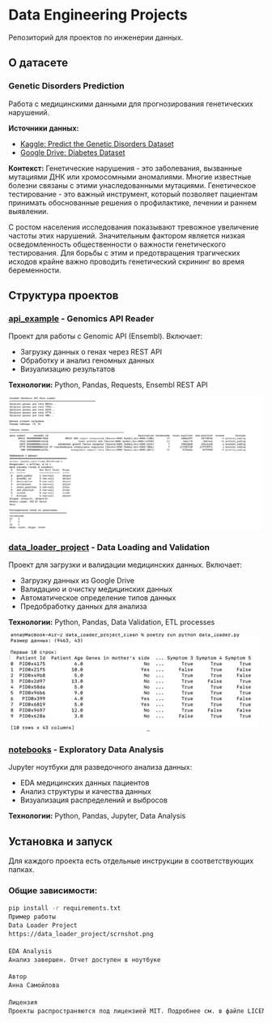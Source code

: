# Data Engineering Projects

Репозиторий для проектов по инженерии данных.

## О датасете

### Genetic Disorders Prediction
Работа с медицинскими данными для прогнозирования генетических нарушений.

**Источники данных:**
- [Kaggle: Predict the Genetic Disorders Dataset](https://www.kaggle.com/datasets/aibuzz/predict-the-genetic-disorders-datasetof-genomes)
- [Google Drive: Diabetes Dataset](https://drive.google.com/file/d/16T11Jo7CuSfgaadz5CLdwTyQRvrDLvSM/view)

**Контекст:**
Генетические нарушения - это заболевания, вызванные мутациями ДНК или хромосомными аномалиями. Многие известные болезни связаны с этими унаследованными мутациями. Генетическое тестирование - это важный инструмент, который позволяет пациентам принимать обоснованные решения о профилактике, лечении и раннем выявлении.

С ростом населения исследования показывают тревожное увеличение частоты этих нарушений. Значительным фактором является низкая осведомленность общественности о важности генетического тестирования. Для борьбы с этим и предотвращения трагических исходов крайне важно проводить генетический скрининг во время беременности.

## Структура проектов

### [api_example](api_example/) - Genomics API Reader
Проект для работы с Genomic API (Ensembl). Включает:
- Загрузку данных о генах через REST API
- Обработку и анализ геномных данных
- Визуализацию результатов

**Технологии:** Python, Pandas, Requests, Ensembl REST API

![Вывод API скрипта](api_example/result_output_screenshot.png)

### [data_loader_project](data_loader_project/) - Data Loading and Validation
Проект для загрузки и валидации медицинских данных. Включает:
- Загрузку данных из Google Drive
- Валидацию и очистку медицинских данных
- Автоматическое определение типов данных
- Предобработку данных для анализа

**Технологии:** Python, Pandas, Data Validation, ETL processes

![Первые 10 строк датасета](data_loader_project/scrnshot.png)

### [notebooks](notebooks/) - Exploratory Data Analysis
Jupyter ноутбуки для разведочного анализа данных:
- EDA медицинских данных пациентов
- Анализ структуры и качества данных
- Визуализация распределений и выбросов

**Технологии:** Python, Pandas, Jupyter, Data Analysis

## Установка и запуск

Для каждого проекта есть отдельные инструкции в соответствующих папках.

### Общие зависимости:
```bash
pip install -r requirements.txt
Пример работы
Data Loader Project
https://data_loader_project/scrnshot.png

EDA Analysis
Анализ завершен. Отчет доступен в ноутбуке

Автор
Анна Самойлова

Лицензия
Проекты распространяются под лицензией MIT. Подробнее см. в файле LICENSE.